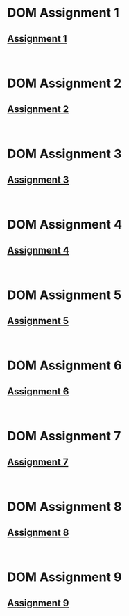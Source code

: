 # **DOM Assignment 1**
## [Assignment 1](https://link-url-here.org)
<br/>

# **DOM Assignment 2**

## [Assignment 2](https://link-url-here.org)
<br/>

# **DOM Assignment 3**

## [Assignment 3](https://link-url-here.org)
<br/>

# **DOM Assignment 4**

## [Assignment 4](https://link-url-here.org)
<br/>

# **DOM Assignment 5**

## [Assignment 5](https://link-url-here.org)
<br/>

# **DOM Assignment 6**

## [Assignment 6](https://link-url-here.org)
<br/>

# **DOM Assignment 7**

## [Assignment 7](https://link-url-here.org)
<br/>

# **DOM Assignment 8**

## [Assignment 8](https://link-url-here.org)
<br/>

# **DOM Assignment 9**

## [Assignment 9](https://link-url-here.org)
<br/>
